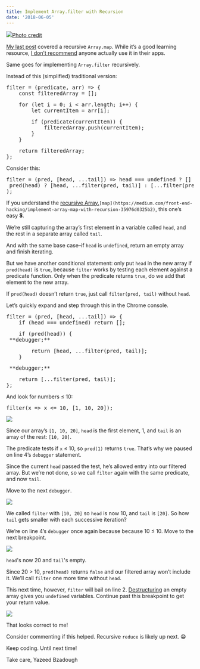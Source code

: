 ```yaml
---
title: Implement Array.filter with Recursion
date: '2018-06-05'
---
```


![](https://cdn-images-1.medium.com/max/1600/1*vYgbd87IrfDj7n2TwdaxGA.jpeg)[Photo credit](https://unsplash.com/photos/gdQj7naqfg0?utm_source=unsplash&utm_medium=referral&utm_content=creditCopyText)

[My last post](https://medium.com/front-end-hacking/implement-array-map-with-recursion-35976d0325b2) covered a recursive `Array.map`. While it’s a good learning resource, [I don’t recommend](https://medium.com/@steveb3210/map-recursive-3f7e31e9513) anyone actually use it in their apps.

Same goes for implementing `Array.filter` recursively.

Instead of this (simplified) traditional version:

<pre name="5e61" id="5e61" class="graf graf--pre graf-after--p">filter = (predicate, arr) => {
    const filteredArray = [];</pre>

<pre name="55ff" id="55ff" class="graf graf--pre graf-after--pre">    for (let i = 0; i < arr.length; i++) {
        let currentItem = arr[i];</pre>

<pre name="5603" id="5603" class="graf graf--pre graf-after--pre">        if (predicate(currentItem)) {
            filteredArray.push(currentItem);
        }
    }</pre>

<pre name="3e81" id="3e81" class="graf graf--pre graf-after--pre">    return filteredArray;
};</pre>

Consider this:

<pre name="fe40" id="fe40" class="graf graf--pre graf-after--p">filter = (pred, [head, ...tail]) => head === undefined ? [] : (
 pred(head) ? [head, ...filter(pred, tail)] : [...filter(pred, tail)]
);</pre>

If you understand the [recursive Array.](https://medium.com/front-end-hacking/implement-array-map-with-recursion-35976d0325b2)`[map](https://medium.com/front-end-hacking/implement-array-map-with-recursion-35976d0325b2)`, this one’s easy 💲.

We’re still capturing the array’s first element in a variable called `head`, and the rest in a separate array called `tail`.

And with the same base case–if `head` is `undefined`, return an empty array and finish iterating.

But we have another conditional statement: only put `head` in the new array if `pred(head)` is `true`, because `filter` works by testing each element against a predicate function. Only when the predicate returns `true`, do we add that element to the new array.

If `pred(head)` doesn’t return `true`, just call `filter(pred, tail)` without `head`.

Let’s quickly expand and step through this in the Chrome console.

<pre name="9392" id="9392" class="graf graf--pre graf-after--p">filter = (pred, [head, ...tail]) => {
    if (head === undefined) return [];</pre>

<pre name="b830" id="b830" class="graf graf--pre graf-after--pre">    if (pred(head)) {
 **debugger;**</pre>

<pre name="84aa" id="84aa" class="graf graf--pre graf-after--pre">        return [head, ...filter(pred, tail)];
    }</pre>

<pre name="4365" id="4365" class="graf graf--pre graf-after--pre"> **debugger;**</pre>

<pre name="9064" id="9064" class="graf graf--pre graf-after--pre">    return [...filter(pred, tail)];
};</pre>

And look for numbers ≤ 10:

<pre name="2060" id="2060" class="graf graf--pre graf-after--p">filter(x => x <= 10, [1, 10, 20]);</pre>

![](https://cdn-images-1.medium.com/max/1600/1*hGkyWV3T_hDb1Hnav_lmAg.png)

Since our array’s `[1, 10, 20]`, `head` is the first element, 1, and `tail` is an array of the rest: `[10, 20]`.

The predicate tests if `x` ≤ 10, so `pred(1)` returns `true`. That’s why we paused on line 4’s `debugger` statement.

Since the current `head` passed the test, he’s allowed entry into our filtered array. But we’re not done, so we call `filter` again with the same predicate, and now `tail`.

Move to the next `debugger`.

![](https://cdn-images-1.medium.com/max/1600/1*WESZIWb_dxhNNO-6-YJGuA.png)

We called `filter` with `[10, 20]` so `head` is now 10, and `tail` is `[20]`. So how `tail` gets smaller with each successive iteration?

We’re on line 4’s `debugger` once again because because 10 ≤ 10\. Move to the next breakpoint.

![](https://cdn-images-1.medium.com/max/1600/1*1U9o0ejjyzTvfjeEypYIFA.png)

`head`'s now 20 and `tail`'s empty.

Since 20 > 10, `pred(head)` returns `false` and our filtered array won’t include it. We’ll call `filter` one more time without `head`.

This next time, however, `filter` will bail on line 2\. [Destructuring](https://developer.mozilla.org/en-US/docs/Web/JavaScript/Reference/Operators/Destructuring_assignment#Array_destructuring) an empty array gives you `undefined` variables. Continue past this breakpoint to get your return value.

![](https://cdn-images-1.medium.com/max/1600/1*2BdKSxNZwaGJ9Sc1VAWjXA.png)

That looks correct to me!

Consider commenting if this helped. Recursive `reduce` is likely up next. 😁

Keep coding. Until next time!

Take care,
Yazeed Bzadough
